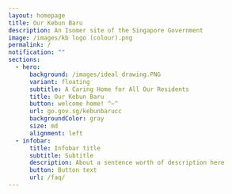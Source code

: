 ```yaml
---
layout: homepage
title: Our Kebun Baru
description: An Isomer site of the Singapore Government
image: /images/kb logo (colour).png
permalink: /
notification: ""
sections:
  - hero:
      background: /images/ideal drawing.PNG
      variant: floating
      subtitle: A Caring Home for All Our Residents
      title: Our Kebun Baru
      button: welcome home! ^~^
      url: go.gov.sg/kebunbarucc
      backgroundColor: gray
      size: md
      alignment: left
  - infobar:
      title: Infobar title
      subtitle: Subtitle
      description: About a sentence worth of description here
      button: Button text
      url: /faq/
---
```

